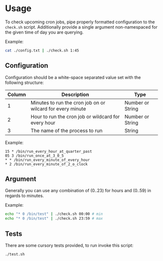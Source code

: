 
# Usage 

To check upcoming cron jobs, pipe properly formatted configuration to the `check.sh` script. Additionally provide a single argument non-namespaced for the given time of day you are querying. 


Example:

```bash
cat ./config.txt | ./check.sh 1:45
```

## Configuration

Configuration should be a white-space separated value set with the following structure:

| Column | Description | Type |
|--|--|--|
| 1 | Minutes to run the cron job on or wilcard for every minute | Number or String |
| 2 | Hour to run the cron job or wildcard for every hour | Number or String |
| 3 | The name of the process to run | String |

Example:
```
15 * /bin/run_every_hour_at_quarter_past
05 3 /bin/run_once_at_3_0_5
* * /bin/run_every_minute_of_every_hour
* 2 /bin/run_every_minute_of_2_o_clock
```

## Argument 

Generally you can use any combination of (0..23) for hours and (0..59) in regards to minutes. 

Example:
```bash
echo "* 0 /bin/test" | ./check.sh 00:00 # min 
echo "* 0 /bin/test" | ./check.sh 23:59 # max
```

## Tests

There are some cursory tests provided, to run invoke this script:

```bash
./test.sh
```
